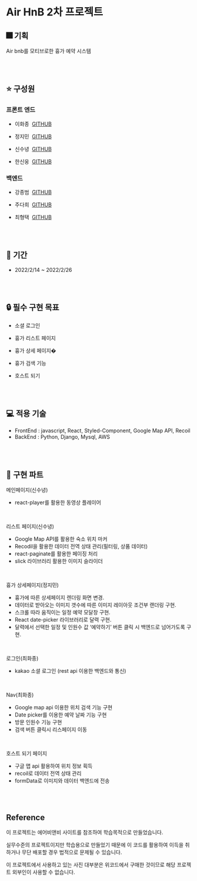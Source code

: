 # Air HnB 2차 프로젝트

## 🎆 기획

Air bnb를 모티브로한 흉가 예약 시스템

<br><br>

## ⭐️ 구성원

### 프론트 엔드

- 이화종 &nbsp;[GITHUB](https://github.com/hjlee1811)

- 정지민 &nbsp;[GITHUB](https://github.com/rindalica)

- 신수녕&nbsp; [GITHUB](https://github.com/cozynye)

- 한신웅&nbsp; [GITHUB](https://github.com/hsuj86)

### 백엔드

- 강종범&nbsp; [GITHUB](https://github.com/jxngbxxm)

- 주다희 &nbsp;[GITHUB](https://github.com/newdana01)

- 최형택 &nbsp;[GITHUB](https://github.com/knuckles6974)

<br><br>

## 📆 기간

- 2022/2/14 ~ 2022/2/26

<br><br>

## 🔒 필수 구현 목표

- 소셜 로그인

- 흉가 리스트 페이지

- 흉가 상세 페이지�

- 흉가 검색 기능

- 호스트 되기

<br><br>

## 💻 적용 기술

- FrontEnd : javascript, React, Styled-Component, Google Map API, Recoil
- BackEnd : Python, Django, Mysql, AWS

<br><br>

## 📌 구현 파트

메인페이지(신수녕)

- react-player를 활용한 동영상 플레이어

<br>

리스트 페이지(신수녕)

- Google Map API를 활용한 숙소 위치 마커
- Recodil을 활용한 데이터 전역 상태 관리(필터링, 상품 데이터)
- react-paginate를 활용한 페이징 처리
- slick 라이브러리 활용한 이미지 슬라이더

<br>

흉가 상세페이지(정지민)

- 흉가에 따른 상세페이지 렌더링 화면 변경.
- 데이터로 받아오는 이미지 갯수에 따른 이미지 레이아웃 조건부 랜더링 구현.
- 스크롤 따라 움직이는 일정 예약 모달창 구현.
- React date-picker 라이브러리로 달력 구현.
- 달력에서 선택한 일정 및 인원수 값 ‘예약하기’ 버튼 클릭 시 백엔드로 넘어가도록 구현.

<br>

로그인(최화종)

- kakao 소셜 로그인 (rest api 이용한 백엔드와 통신)

<br>

Nav(최화종)

- Google map api 이용한 위치 검색 기능 구현
- Date picker를 이용한 예약 날짜 기능 구현
- 방문 인원수 기능 구현
- 검색 버튼 클릭시 리스페이지 이동

<br>

호스트 되기 페이지

- 구글 맵 api 활용하여 위치 정보 획득
- recoil로 데이터 전역 상태 관리
- formData로 이미지와 데이터 백엔드에 전송

<br><br>

## Reference

이 프로젝트는 에어비앤비 사이트를 참조하여 학습목적으로 만들었습니다.

실무수준의 프로젝트이지만 학습용으로 만들었기 때문에 이 코드를 활용하여 이득을 취하거나 무단 배포할 경우 법적으로 문제될 수 있습니다.

이 프로젝트에서 사용하고 있는 사진 대부분은 위코드에서 구매한 것이므로 해당 프로젝트 외부인이 사용할 수 없습니다.
